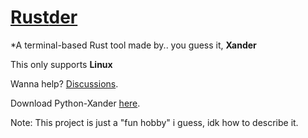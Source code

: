 # [Rust](https://www.rust-lang.org/)[der](https://wlo.link/@DefenderXander)
*A terminal-based Rust tool made by.. you guess it, **Xander**

This only supports **Linux**

Wanna help?
[Discussions](https://github.com/XanderFromFortnite/rust/discussions).

Download Python-Xander [here](https://github.com/XanderFromFortnite/rust/releases).

Note: This project is just a "fun hobby" i guess, idk how to describe it.
